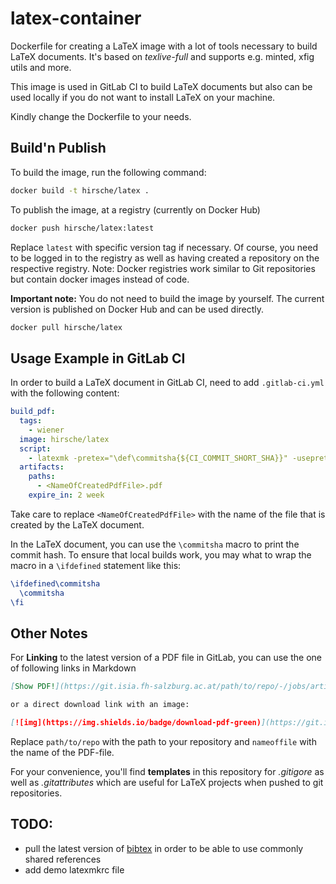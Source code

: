 # latex-container

Dockerfile for creating a LaTeX image with a lot of tools necessary to build
LaTeX documents. It's based on *texlive-full* and supports e.g. minted, xfig
utils and more.

This image is used in GitLab CI to build LaTeX documents but also can be used
locally if you do not want to install LaTeX on your machine.

Kindly change the Dockerfile to your needs.

## Build'n Publish

To build the image, run the following command:

```bash
docker build -t hirsche/latex .
```

To publish the image, at a registry (currently on Docker Hub)

```bash
docker push hirsche/latex:latest
```

Replace `latest` with specific version tag if necessary. Of course, you need to
be logged in to the registry as well as having created a repository on the
respective registry. Note: Docker registries work similar to Git repositories
but contain docker images instead of code.

**Important note:** You do not need to build the image by yourself. The current
version is published on Docker Hub and can be used directly.
```bash
docker pull hirsche/latex
```

## Usage Example in GitLab CI

In order to build a LaTeX document in GitLab CI, need to add `.gitlab-ci.yml`
with the following content:

```yaml
build_pdf:
  tags:
    - wiener
  image: hirsche/latex
  script:
    - latexmk -pretex="\def\commitsha{${CI_COMMIT_SHORT_SHA}}" -usepretex ${file}
  artifacts:
    paths:
      - <NameOfCreatedPdfFile>.pdf
    expire_in: 2 week
```

Take care to replace `<NameOfCreatedPdfFile>` with the name of the file that
is created by the LaTeX document.

In the LaTeX document, you can use the `\commitsha` macro to print the commit
hash. To ensure that local builds work, you may what to wrap the macro in a
`\ifdefined` statement like this:

```latex
\ifdefined\commitsha
  \commitsha
\fi
```

## Other Notes

For **Linking** to the latest version of a PDF file in GitLab, you can use the
one of following links in Markdown

```markdown	
[Show PDF!](https://git.isia.fh-salzburg.ac.at/path/to/repo/-/jobs/artifacts/main/browse?job=build_pdf)

or a direct download link with an image:

[![img](https://img.shields.io/badge/download-pdf-green)](https://git.isia.fh-salzburg.ac.at/path/to/repo/-/jobs/artifacts/master/raw/nameoffile.pdf?job=build_pdf)
```

Replace `path/to/repo` with the path to your repository and `nameoffile` with
the name of the PDF-file.

For your convenience, you'll find **templates** in this repository for
*.gitigore* as well as *.gitattributes* which are useful for LaTeX projects when
pushed to git repositories.

## TODO:

- pull the latest version of
  [bibtex](https://git.isia.fh-salzburg.ac.at/publications/bibtex) in order to
  be able to use commonly shared references
- add demo latexmkrc file
